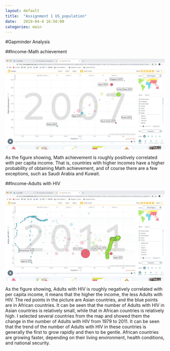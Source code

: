 ```yaml
---
layout: default
title:  "Assignment 1 US_population"
date:   2019-04-4 16:50:00
categories: main
---
```


#Gapminder Analysis

##Income-Math achievement

![Income-Math achievement](https://github.com/Elroy-T/Elroy-T.github.io/blob/master/picture/Income-MathAchievement.png)

As the figure showing, Math achievement is roughly positively correlated with per capita income. That is, countries with higher incomes have a higher probability of obtaining Math achievement, and of course there are a few exceptions, such as Saudi Arabia and Kuwait.




##Income-Adults with HIV  

![Income-Adults with HIV](/picture/Income-AdultsWithHIV.png)

As the figure showing, Adults with HIV is roughly negatively correlated with per capita income, it means that the higher the income, the less Adults with HIV.
The red points in the picture are Asian countries, and the blue points are in African countries. It can be seen that the number of Adults with HIV in Asian countries is relatively small, while that in African countries is relatively high.
I selected several countries from the map and showed them the change in the number of Adults with HIV from 1979 to 2011. It can be seen that the trend of the number of Adults with HIV in these countries is generally the first to grow rapidly and then to be gentle. African countries are growing faster, depending on their living environment, health conditions, and national security.